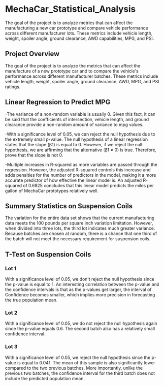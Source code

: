 # MechaCar_Statistical_Analysis

The goal of the project is to analyze metrics that can affect the manufacturing a new car prototype and compare vehicle performance across different manufacturer lots. These metrics include vehicle length, weight, spoiler angle, ground clearance, AWD capabilities, MPG, and PSI.

## Project Overview 
The goal of the project is to analyze the metrics that can affect the manufacture of a new prototype car and to compare the vehicle's performance across different manufacturer batches. These metrics include vehicle length, weight, spoiler angle, ground clearance, AWD, MPG, and PSI ratings.

## Linear Regression to Predict MPG

-The variance of a non-random variable is usually 0. Given this fact, it can be said that the coefficients of intersection, vehicle length, and ground clearance provide a non-random amount of variance to mpg values.

-With a significance level of 0.05, we can reject the null hypothesis due to the extremely small p-value. The null hypothesis of a linear regression states that the slope (β1) is equal to 0. However, if we reject the null hypothesis, we are affirming that the alternative (β1 ≠ 0) is true. Therefore, prove that the slope is not 0.

-Multiple increases in R-squared as more variables are passed through the regression. However, the adjusted R-squared controls this increase and adds penalties for the number of predictors in the model, making it a more accurate predictor of how effective the linear model is. An adjusted R-squared of 0.6825 concludes that this linear model predicts the miles per gallon of MechaCar prototypes relatively well.

## Summary Statistics on Suspension Coils

The variation for the entire data set shows that the current manufacturing data meets the 100 pounds per square inch variation limitation. However, when divided into three lots, the third lot indicates much greater variance. Because batches are chosen at random, there is a chance that one third of the batch will not meet the necessary requirement for suspension coils.

## T-Test on Suspension Coils

### Lot 1 
With a significance level of 0.05, we don't reject the null hypothesis since the p-value is equal to 1. An interesting correlation between the p-value and the confidence intervals is that as the p-values get larger, the interval of Confidence becomes smaller, which implies more precision in forecasting the true population mean.

### Lot 2
With a significance level of 0.05, we do not reject the null hypothesis again since the p-value equals 0.6. The second batch also has a relatively small confidence interval.

### Lot 3
With a significance level of 0.05, we reject the null hypothesis since the p-value is equal to 0.041. The mean of this sample is also significantly lower compared to the two previous batches. More importantly, unlike the previous two batches, the confidence interval for the third batch does not include the predicted population mean.
